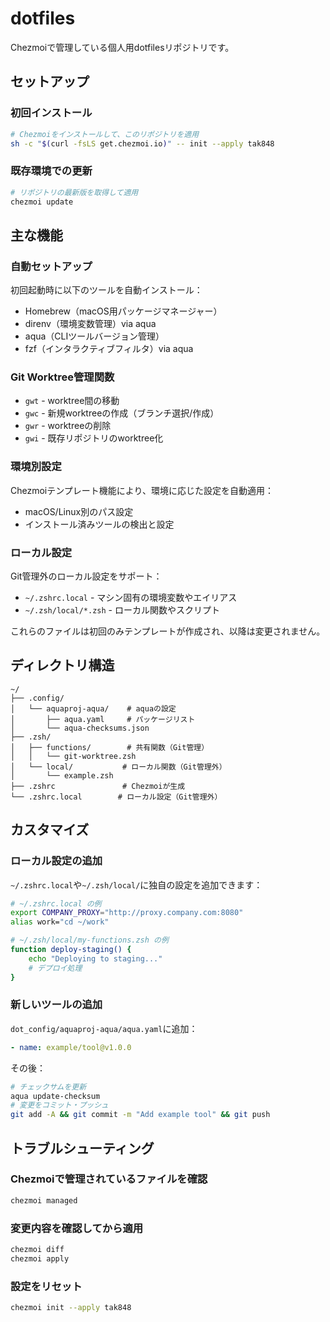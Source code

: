 # dotfiles

Chezmoiで管理している個人用dotfilesリポジトリです。

## セットアップ

### 初回インストール

```bash
# Chezmoiをインストールして、このリポジトリを適用
sh -c "$(curl -fsLS get.chezmoi.io)" -- init --apply tak848
```

### 既存環境での更新

```bash
# リポジトリの最新版を取得して適用
chezmoi update
```

## 主な機能

### 自動セットアップ
初回起動時に以下のツールを自動インストール：
- Homebrew（macOS用パッケージマネージャー）
- direnv（環境変数管理）via aqua
- aqua（CLIツールバージョン管理）
- fzf（インタラクティブフィルタ）via aqua

### Git Worktree管理関数
- `gwt` - worktree間の移動
- `gwc` - 新規worktreeの作成（ブランチ選択/作成）
- `gwr` - worktreeの削除
- `gwi` - 既存リポジトリのworktree化

### 環境別設定
Chezmoiテンプレート機能により、環境に応じた設定を自動適用：
- macOS/Linux別のパス設定
- インストール済みツールの検出と設定

### ローカル設定
Git管理外のローカル設定をサポート：
- `~/.zshrc.local` - マシン固有の環境変数やエイリアス
- `~/.zsh/local/*.zsh` - ローカル関数やスクリプト

これらのファイルは初回のみテンプレートが作成され、以降は変更されません。

## ディレクトリ構造

```
~/
├── .config/
│   └── aquaproj-aqua/    # aquaの設定
│       ├── aqua.yaml     # パッケージリスト
│       └── aqua-checksums.json
├── .zsh/
│   ├── functions/        # 共有関数（Git管理）
│   │   └── git-worktree.zsh
│   └── local/           # ローカル関数（Git管理外）
│       └── example.zsh
├── .zshrc               # Chezmoiが生成
└── .zshrc.local        # ローカル設定（Git管理外）
```

## カスタマイズ

### ローカル設定の追加
`~/.zshrc.local`や`~/.zsh/local/`に独自の設定を追加できます：

```bash
# ~/.zshrc.local の例
export COMPANY_PROXY="http://proxy.company.com:8080"
alias work="cd ~/work"

# ~/.zsh/local/my-functions.zsh の例
function deploy-staging() {
    echo "Deploying to staging..."
    # デプロイ処理
}
```

### 新しいツールの追加
`dot_config/aquaproj-aqua/aqua.yaml`に追加：

```yaml
- name: example/tool@v1.0.0
```

その後：
```bash
# チェックサムを更新
aqua update-checksum
# 変更をコミット・プッシュ
git add -A && git commit -m "Add example tool" && git push
```

## トラブルシューティング

### Chezmoiで管理されているファイルを確認
```bash
chezmoi managed
```

### 変更内容を確認してから適用
```bash
chezmoi diff
chezmoi apply
```

### 設定をリセット
```bash
chezmoi init --apply tak848
```